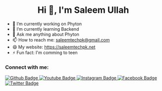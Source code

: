  <h1 align="center">Hi 👋, I'm Saleem Ullah </h1>

- 🔭 I’m currently working on Phyton
- 🌱 I’m currently learning Backend
- 💬 Ask me anything about Phyton 
- 📫 How to reach me: saleemtechpk@gmail.com
- 😄 My website: https://saleemtechpk.net
- ⚡ Fun fact: I'm comming to teen
  
### Connect with me:
<div id="badges">
  <a href="https://github.com/">
    <img src="https://img.shields.io/badge/Github-white?style=for-the-badge&logo=Github&logoColor=black" alt="Github Badge"/>
  </a>
  <a href="https://www.youtube.com/channel/">
    <img src="https://img.shields.io/badge/YouTube-red?style=for-the-badge&logo=youtube&logoColor=white" alt="Youtube Badge"/>
  </a>
   <a href="https://www.instagram.com/">
    <img src="https://img.shields.io/badge/Instagram-purple?style=for-the-badge&logo=instagram&logoColor=white" alt="Instagram Badge"/>
  </a>
   <a href="https://fb.com/">
    <img src="https://img.shields.io/badge/Facebook-blue?style=for-the-badge&logo=facebook&logoColor=white" alt="Facebook Badge"/>
  </a>
   <a href="https://twitter.com/">
    <img src="https://img.shields.io/badge/Twitter-blue?style=for-the-badge&logo=twitter&logoColor=white" alt="Twitter Badge"/>
  </a>
</div>

